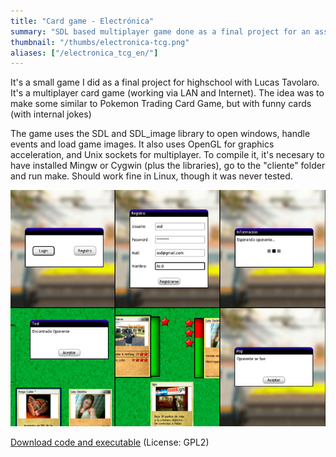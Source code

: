 ```yaml
---
title: "Card game - Electrónica"
summary: "SDL based multiplayer game done as a final project for an assignature."
thumbnail: "/thumbs/electronica-tcg.png"
aliases: ["/electronica_tcg_en/"]
---
```

	
It's a small game I did as a final project for highschool with Lucas Tavolaro. It's a multiplayer card game (working via LAN and Internet). The idea was to make some similar to Pokemon Trading Card Game, but with funny cards (with internal jokes)

The game uses the SDL and SDL_image library to open windows, handle events and load game images. It also uses OpenGL for graphics acceleration, and Unix sockets for multiplayer. To compile it, it's necesary to have installed Mingw or Cygwin (plus the libraries), go to the "cliente" folder and run make. Should work fine in Linux, though it was never tested.

![Trading card game](/images/tcgort.jpg)

[Download code and executable](http://code.google.com/p/electronica-tgc/)
(License: GPL2)

